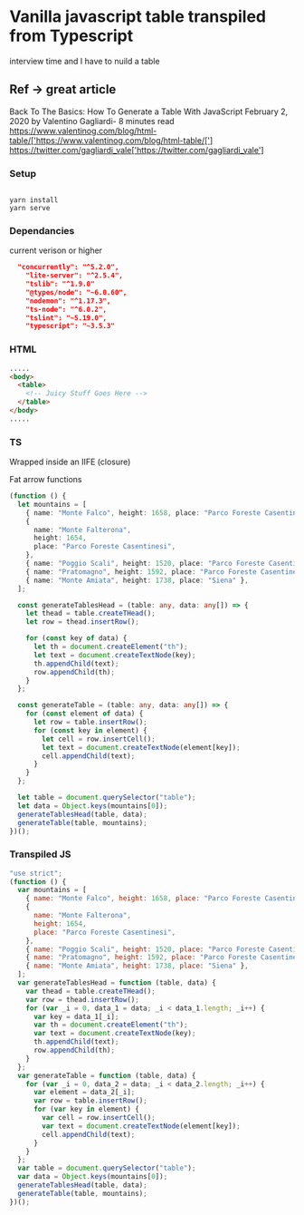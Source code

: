 # Vanilla javascript table transpiled from Typescript

interview time and I have to nuild a table

## Ref -> great article

Back To The Basics: How To Generate a Table With JavaScript
February 2, 2020 by Valentino Gagliardi- 8 minutes read
https://www.valentinog.com/blog/html-table/['https://www.valentinog.com/blog/html-table/[']
https://twitter.com/gagliardi_vale['https://twitter.com/gagliardi_vale']

### Setup

```yarn / npm

yarn install
yarn serve
```

### Dependancies

current verison or higher

```json
  "concurrently": "^5.2.0",
    "lite-server": "^2.5.4",
    "tslib": "^1.9.0"
    "@types/node": "~6.0.60",
    "nodemon": "^1.17.3",
    "ts-node": "^6.0.2",
    "tslint": "~5.19.0",
    "typescript": "~3.5.3"
```

### HTML

```html
.....
<body>
  <table>
    <!-- Juicy Stuff Goes Here -->
  </table>
</body>
.....
```

### TS

Wrapped inside an IIFE (closure)

Fat arrow functions

```ts
(function () {
  let mountains = [
    { name: "Monte Falco", height: 1658, place: "Parco Foreste Casentinesi" },
    {
      name: "Monte Falterona",
      height: 1654,
      place: "Parco Foreste Casentinesi",
    },
    { name: "Poggio Scali", height: 1520, place: "Parco Foreste Casentinesi" },
    { name: "Pratomagno", height: 1592, place: "Parco Foreste Casentinesi" },
    { name: "Monte Amiata", height: 1738, place: "Siena" },
  ];

  const generateTablesHead = (table: any, data: any[]) => {
    let thead = table.createTHead();
    let row = thead.insertRow();

    for (const key of data) {
      let th = document.createElement("th");
      let text = document.createTextNode(key);
      th.appendChild(text);
      row.appendChild(th);
    }
  };

  const generateTable = (table: any, data: any[]) => {
    for (const element of data) {
      let row = table.insertRow();
      for (const key in element) {
        let cell = row.insertCell();
        let text = document.createTextNode(element[key]);
        cell.appendChild(text);
      }
    }
  };

  let table = document.querySelector("table");
  let data = Object.keys(mountains[0]);
  generateTablesHead(table, data);
  generateTable(table, mountains);
})();
```

### Transpiled JS

```js
"use strict";
(function () {
  var mountains = [
    { name: "Monte Falco", height: 1658, place: "Parco Foreste Casentinesi" },
    {
      name: "Monte Falterona",
      height: 1654,
      place: "Parco Foreste Casentinesi",
    },
    { name: "Poggio Scali", height: 1520, place: "Parco Foreste Casentinesi" },
    { name: "Pratomagno", height: 1592, place: "Parco Foreste Casentinesi" },
    { name: "Monte Amiata", height: 1738, place: "Siena" },
  ];
  var generateTablesHead = function (table, data) {
    var thead = table.createTHead();
    var row = thead.insertRow();
    for (var _i = 0, data_1 = data; _i < data_1.length; _i++) {
      var key = data_1[_i];
      var th = document.createElement("th");
      var text = document.createTextNode(key);
      th.appendChild(text);
      row.appendChild(th);
    }
  };
  var generateTable = function (table, data) {
    for (var _i = 0, data_2 = data; _i < data_2.length; _i++) {
      var element = data_2[_i];
      var row = table.insertRow();
      for (var key in element) {
        var cell = row.insertCell();
        var text = document.createTextNode(element[key]);
        cell.appendChild(text);
      }
    }
  };
  var table = document.querySelector("table");
  var data = Object.keys(mountains[0]);
  generateTablesHead(table, data);
  generateTable(table, mountains);
})();
```

